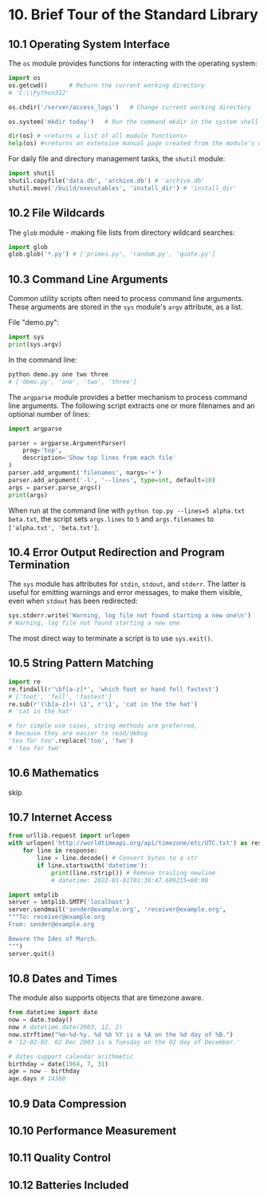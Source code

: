 # 10. Brief Tour of the Standard Library
## 10.1 Operating System Interface
The `os` module provides functions for interacting with the operating system:
```py
import os
os.getcwd()      # Return the current working directory
# 'C:\\Python312'

os.chdir('/server/access_logs')   # Change current working directory

os.system('mkdir today')   # Run the command mkdir in the system shell

dir(os) # <returns a list of all module functions>
help(os) #<returns an extensive manual page created from the module's docstrings>

```

For daily file and directory management tasks, the `shutil` module:
```py
import shutil
shutil.copyfile('data.db', 'archive.db') # 'archive.db'
shutil.move('/build/executables', 'install_dir') # 'install_dir'

```

## 10.2 File Wildcards
The `glob` module - making file lists from directory wildcard searches:
```py
import glob
glob.glob('*.py') # ['primes.py', 'random.py', 'quote.py']
```

## 10.3 Command Line Arguments
Common utility scripts often need to process command line arguments. These arguments are stored in the `sys` module's `argv` attribute, as a list. 

File "demo.py":
```py
import sys
print(sys.argv)
```

In the command line:
```sh
python demo.py one two three
# ['demo.py', 'one', 'two', 'three']
```

The `argparse` module provides a better mechanism to process command line arguments. The following script extracts one or more filenames and an optional number of lines:
```py
import argparse

parser = argparse.ArgumentParser(
    prog='top',
    description='Show top lines from each file'
)
parser.add_argument('filenames', nargs='+')
parser.add_argument('-l', '--lines', type=int, default=10)
args = parser.parse_args()
print(args)
```
When run at the command line with `python top.py --lines=5 alpha.txt beta.txt`, the script sets `args.lines` to `5` and `args.filenames` to `['alpha.txt', 'beta.txt']`.


## 10.4 Error Output Redirection and Program Termination
The `sys` module has attributes for `stdin`, `stdout`, and `stderr`. The latter is useful for emitting warnings and error messages, to make them visible, even when `stdout` has been redirected:

```py
sys.stderr.write('Warning, log file not found starting a new one\n')
# Warning, log file not found starting a new one
```

The most direct way to terminate a script is to use `sys.exit()`.

## 10.5 String Pattern Matching
```py
import re
re.findall(r'\bf[a-z]*', 'which foot or hand fell fastest')
# ['foot', 'fell', 'fastest']
re.sub(r'(\b[a-z]+) \1', r'\1', 'cat in the the hat')
# 'cat in the hat'

# for simple use cases, string methods are preferred,
# because they are easier to read/debug
'tea for too'.replace('too', 'two')
# 'tea for two'

```

## 10.6 Mathematics
skip


## 10.7 Internet Access
```py
from urllib.request import urlopen
with urlopen('http://worldtimeapi.org/api/timezone/etc/UTC.txt') as response:
    for line in response:
        line = line.decode() # Convert bytes to a str
        if line.startswith('datetime'):
            print(line.rstrip()) # Remove trailing newline
            # datetime: 2022-01-01T01:36:47.689215+00:00

import smtplib
server = smtplib.SMTP('localhost')
server.sendmail('sender@example.org', 'receiver@example.org',
"""To: receiver@example.org
From: sender@example.org

Beware the Ides of March.
""")
server.quit()
```

## 10.8 Dates and Times
The module also supports objects that are timezone aware.
```py
from datetime import date
now = date.today()
now # datetime.date(2003, 12, 2)
now.strftime("%m-%d-%y. %d %b %Y is a %A on the %d day of %B.")
# '12-02-03. 02 Dec 2003 is a Tuesday on the 02 day of December.'

# dates support calendar arithmetic
birthday = date(1964, 7, 31)
age = now - birthday
age.days # 14368
```

## 10.9 Data Compression



## 10.10 Performance Measurement



## 10.11 Quality Control



## 10.12 Batteries Included



